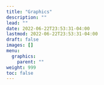 ```yaml
---
title: "Graphics"
description: ""
lead: ""
date: 2022-06-22T23:53:31-04:00
lastmod: 2022-06-22T23:53:31-04:00
draft: false
images: []
menu:
  graphics:
    parent: ""
weight: 999
toc: false
---
```


